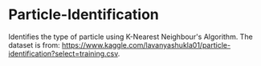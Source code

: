 # Particle-Identification
Identifies the type of particle using K-Nearest Neighbour's Algorithm. The dataset is from: https://www.kaggle.com/lavanyashukla01/particle-identification?select=training.csv.
